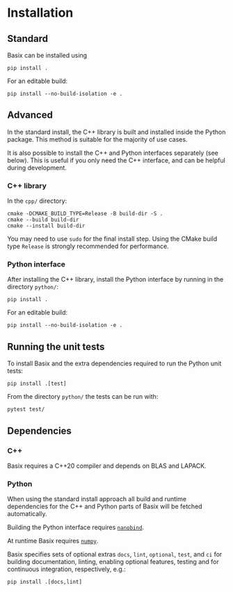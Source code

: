 # Installation

## Standard

Basix can be installed using
```console
pip install .
```

For an editable build:
```console
pip install --no-build-isolation -e .
```

## Advanced

In the standard install, the C++ library is built and installed inside
the Python package.  This method is suitable for the majority of use
cases.

It is also possible to install the C++ and Python interfaces separately
(see below). This is useful if you only need the C++ interface, and can
be helpful during development.

### C++ library

In the `cpp/` directory:
```console
cmake -DCMAKE_BUILD_TYPE=Release -B build-dir -S .
cmake --build build-dir
cmake --install build-dir
```
You may need to use `sudo` for the final install step. Using the CMake
build type `Release` is strongly recommended for performance.


### Python interface

After installing the C++ library, install the Python interface by running in
the directory `python/`:
```console
pip install .
```

For an editable build:
```console
pip install --no-build-isolation -e .
```

## Running the unit tests

To install Basix and the extra dependencies required to run the Python
unit tests:

```console
pip install .[test]
```

From the directory `python/` the tests can be run with:

```console
pytest test/
```

## Dependencies

### C++

Basix requires a C++20 compiler and depends on BLAS and LAPACK.

### Python

When using the standard install approach all build and runtime
dependencies for the C++ and Python parts of Basix will be fetched
automatically.

Building the Python interface requires
[`nanobind`](https://github.com/wjakob/nanobind).

At runtime Basix requires [`numpy`](https://numpy.org).

Basix specifies sets of optional extras `docs`, `lint`, `optional`,
`test`, and `ci` for building documentation, linting, enabling optional
features, testing and for continuous integration, respectively, e.g.:
```console
pip install .[docs,lint]
```
